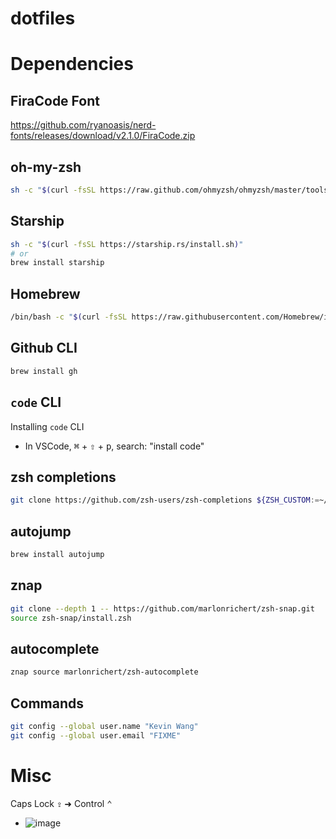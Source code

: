 # dotfiles

# Dependencies

## FiraCode Font

https://github.com/ryanoasis/nerd-fonts/releases/download/v2.1.0/FiraCode.zip

## oh-my-zsh

```sh
sh -c "$(curl -fsSL https://raw.github.com/ohmyzsh/ohmyzsh/master/tools/install.sh)"
```

## Starship

```sh
sh -c "$(curl -fsSL https://starship.rs/install.sh)"
# or
brew install starship
```

## Homebrew

```sh
/bin/bash -c "$(curl -fsSL https://raw.githubusercontent.com/Homebrew/install/HEAD/install.sh)"
```

## Github CLI

```sh
brew install gh
```

## `code` CLI

Installing `code` CLI
- In VSCode, <kbd>⌘</kbd> + <kbd>⇧</kbd> + <kbd>p</kbd>, search: "install code"

## zsh completions

```sh
git clone https://github.com/zsh-users/zsh-completions ${ZSH_CUSTOM:=~/.oh-my-zsh/custom}/plugins/zsh-completions
```

## autojump

```sh
brew install autojump
```

## znap

```sh
git clone --depth 1 -- https://github.com/marlonrichert/zsh-snap.git
source zsh-snap/install.zsh
```

## autocomplete

```sh
znap source marlonrichert/zsh-autocomplete
```

## Commands

```sh
git config --global user.name "Kevin Wang"
git config --global user.email "FIXME"
```

# Misc

Caps Lock <kbd>⇪</kbd> ➜ Control <kbd>⌃</kbd>
- ![image](https://user-images.githubusercontent.com/26389321/131413420-45915f24-b0d9-4107-9205-2a2bc9e795d8.png)

